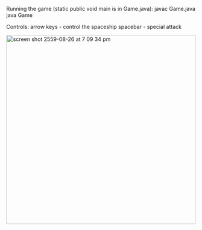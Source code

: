 Running the game (static public void main is in Game.java):
	javac Game.java
	java Game

Controls:
	arrow keys - control the spaceship
	spacebar - special attack



<img width="502" alt="screen shot 2559-08-26 at 7 09 34 pm" src="https://cloud.githubusercontent.com/assets/8156002/18004976/679d38a8-6bc1-11e6-8838-5c0089046864.png">
